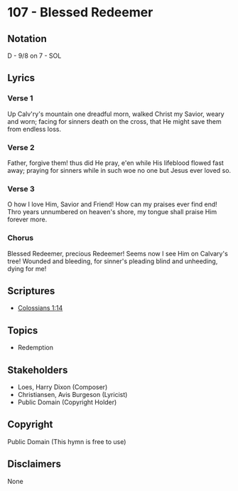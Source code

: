 # 107 - Blessed Redeemer

## Notation

D - 9/8 on 7 - SOL

## Lyrics

### Verse 1

Up Calv'ry's mountain one dreadful morn, walked Christ my Savior, weary and worn; facing for sinners death on the cross, that He might save them from endless loss.

### Verse 2

Father, forgive them! thus did He pray, e'en while His lifeblood flowed fast away; praying for sinners while in such woe no one but Jesus ever loved so.

### Verse 3

O how I love Him, Savior and Friend! How can my praises ever find end! Thro years unnumbered on heaven's shore, my tongue shall praise Him forever more.

### Chorus

Blessed Redeemer, precious Redeemer! Seems now I see Him on Calvary's tree! Wounded and bleeding, for sinner's pleading blind and unheeding, dying for me!


## Scriptures

- [Colossians 1:14](https://www.biblegateway.com/passage/?search=Colossians%201%3A14)

## Topics

- Redemption

## Stakeholders

- Loes, Harry Dixon (Composer)
- Christiansen, Avis Burgeson (Lyricist)
- Public Domain (Copyright Holder)

## Copyright

Public Domain
(This hymn is free to use)

## Disclaimers

None

